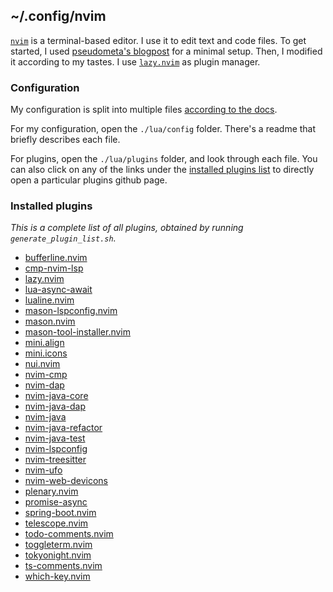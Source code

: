 ## ~/.config/nvim

[`nvim`](<https://neovim.io>) is a terminal-based editor. I use it to edit text and code files.
To get started, I used [pseudometa's blogpost](<https://nanotipsforvim.prose.sh/bare-bones-modern-nvim-config>) for a minimal setup.
Then, I modified it according to my tastes.
I use [`lazy.nvim`](<https://lazy.folke.io>) as plugin manager.

### Configuration

My configuration is split into multiple files [according to the docs](<https://lazy.folke.io/usage/structuring>).

For my configuration, open the `./lua/config` folder.
There's a readme that briefly describes each file.

For plugins, open the `./lua/plugins` folder, and look through each file.
You can also click on any of the links under the [installed plugins list](#installed-plugins) to directly open a particular plugins github page.

### Installed plugins

_This is a complete list of all plugins, obtained by running `generate_plugin_list.sh`._

- [bufferline.nvim](https://github.com/akinsho/bufferline.nvim.git)
- [cmp-nvim-lsp](https://github.com/hrsh7th/cmp-nvim-lsp.git)
- [lazy.nvim](https://github.com/folke/lazy.nvim.git)
- [lua-async-await](https://github.com/nvim-java/lua-async-await.git)
- [lualine.nvim](https://github.com/nvim-lualine/lualine.nvim.git)
- [mason-lspconfig.nvim](https://github.com/williamboman/mason-lspconfig.nvim.git)
- [mason.nvim](https://github.com/williamboman/mason.nvim.git)
- [mason-tool-installer.nvim](https://github.com/WhoIsSethDaniel/mason-tool-installer.nvim.git)
- [mini.align](https://github.com/echasnovski/mini.align.git)
- [mini.icons](https://github.com/echasnovski/mini.icons.git)
- [nui.nvim](https://github.com/MunifTanjim/nui.nvim.git)
- [nvim-cmp](https://github.com/hrsh7th/nvim-cmp.git)
- [nvim-dap](https://github.com/mfussenegger/nvim-dap.git)
- [nvim-java-core](https://github.com/nvim-java/nvim-java-core.git)
- [nvim-java-dap](https://github.com/nvim-java/nvim-java-dap.git)
- [nvim-java](https://github.com/nvim-java/nvim-java.git)
- [nvim-java-refactor](https://github.com/nvim-java/nvim-java-refactor.git)
- [nvim-java-test](https://github.com/nvim-java/nvim-java-test.git)
- [nvim-lspconfig](https://github.com/neovim/nvim-lspconfig.git)
- [nvim-treesitter](https://github.com/nvim-treesitter/nvim-treesitter.git)
- [nvim-ufo](https://github.com/kevinhwang91/nvim-ufo.git)
- [nvim-web-devicons](https://github.com/nvim-tree/nvim-web-devicons.git)
- [plenary.nvim](https://github.com/nvim-lua/plenary.nvim.git)
- [promise-async](https://github.com/kevinhwang91/promise-async.git)
- [spring-boot.nvim](https://github.com/JavaHello/spring-boot.nvim.git)
- [telescope.nvim](https://github.com/nvim-telescope/telescope.nvim.git)
- [todo-comments.nvim](https://github.com/folke/todo-comments.nvim.git)
- [toggleterm.nvim](https://github.com/akinsho/toggleterm.nvim.git)
- [tokyonight.nvim](https://github.com/folke/tokyonight.nvim.git)
- [ts-comments.nvim](https://github.com/folke/ts-comments.nvim.git)
- [which-key.nvim](https://github.com/folke/which-key.nvim.git)

